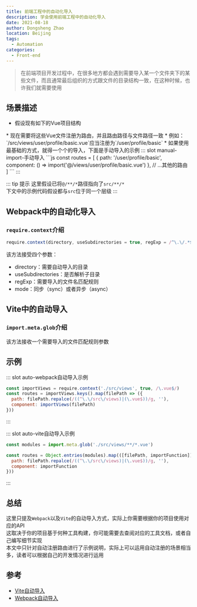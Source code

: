 ```yaml
---
title: 前端工程中的自动化导入
description: 学会使用前端工程中的自动化导入
date: 2021-08-18
author: Dongsheng Zhao
location: Beijing
tags:
  - Automation
categories:
  - Front-end
---
```


> 在前端项目开发过程中，在很多地方都会遇到需要导入某一个文件夹下的某些文件，而且通常最后组织的方式跟文件的目录结构一致，在这种时候，也许我们就需要使用
<Badge vertical="middle" text="自动化导入" />

<!-- more -->

## 场景描述

* 假设现有如下的Vue项目结构
<q-tree default-expand-all :nodes="fileConstructure" node-key="label" />
* 现在需要将这些Vue文件注册为路由，并且路由路径与文件路径一致
* 例如：`/src/views/user/profile/basic.vue`应当注册为`/user/profile/basic`
* 如果使用最基础的方式，就得一个个的导入，下面是手动导入的示例
<Util-CodeTab
  key-prefix="manual-import"
  :code-types="['手动导入']"
  default-active-code-type="手动导入"
/>
::: slot manual-import-手动导入
```js
const routes = [
  {
    path: '/user/profile/basic',
    component: () => import('@/views/user/profile/basic.vue')
  },
  // ...其他的路由
]
```
:::

::: tip 提示
这里假设已将`@/**/*`路径指向了`src/**/*`  
下文中的示例代码假设都与`src`位于同一个层级
:::

## Webpack中的自动化导入

### `require.context`介绍

```js
require.context(directory, useSubdirectories = true, regExp = /^\.\/.*$/, mode = 'sync');
```

该方法接受四个参数：
* directory：需要自动导入的目录
* useSubdirectories：是否解析子目录
* regExp：需要导入的文件名匹配规则
* mode：同步（sync）或者异步（async）

## Vite中的自动导入

### `import.meta.glob`介绍

该方法接收一个需要导入的文件匹配规则参数

## 示例

<Util-CodeTab
  key-prefix="auto"
  :code-types="['webpack自动导入示例', 'vite自动导入示例']"
  default-active-code-type="webpack自动导入示例"
/>

::: slot auto-webpack自动导入示例
```js
const importViews = require.context('./src/views', true, /\.vue$/)
const routes = importViews.keys().map(filePath => ({
  path: filePath.repalce(/((^\.\/src\/views)|(\.vue$))/g, ''),
  component: importViews(filePath)
}))
```
:::

::: slot auto-vite自动导入示例
```js
const modules = import.meta.glob('./src/views/**/*.vue')

const routes = Object.entries(modules).map(([filePath, importFunction]) => ({
  path: filePath.repalce(/((^\.\/src\/views)|(\.vue$))/g, ''),
  component: importFunction
}))
```
:::

## 总结

这里只提及`Webpack`以及`Vite`的自动导入方式，实际上你需要根据你的项目使用对应的API  
这取决于你的项目基于何种工具构建，你可能需要去查阅对应的工具文档，或者自己编写细节实现  
本文中只针对自动注册路由进行了示例说明，实际上可以运用自动注册的场景相当多，读者可以根据自己的开发情况进行运用

## 参考

* [Vite自动导入](https://cn.vitejs.dev/guide/features.html#glob-import)
* [Webpack自动导入](https://webpack.docschina.org/guides/dependency-management/#requirecontext)

<script>
export default {
  data() {
    return {
      fileConstructure: [
        {
          label: 'src',
          icon: 'folder',
          children: [
            { 
              label: 'views',
              icon: 'folder',
              children: [
                { 
                  label: 'user',
                  icon: 'folder',
                  children: [
                    { 
                      label: 'profile', 
                      icon: 'folder',
                      children: [
                        { label: 'basic.vue', img: 'https://v3.cn.vuejs.org/logo.png' },
                        { label: 'vip.vue', img: 'https://v3.cn.vuejs.org/logo.png' }
                      ] 
                    },
                    { label: 'orders.vue', img: 'https://v3.cn.vuejs.org/logo.png' },
                    { label: 'settings.vue', img: 'https://v3.cn.vuejs.org/logo.png' }
                  ]
                },
                {
                  label: 'system',
                  icon: 'folder',
                  children: [
                    { label: 'user.vue', img: 'https://v3.cn.vuejs.org/logo.png' },
                    { label: 'role.vue', img: 'https://v3.cn.vuejs.org/logo.png' },
                    { label: 'authority.vue', img: 'https://v3.cn.vuejs.org/logo.png' },
                  ]
                },
                {
                  label: 'login.vue',
                  img: 'https://v3.cn.vuejs.org/logo.png'
                }
              ]
            }
          ]
        }
      ]
    }
  }
}
</script>
<style scoped lang="stylus">
>>> .q-tree__img {
  height: 20px;
}
</style>